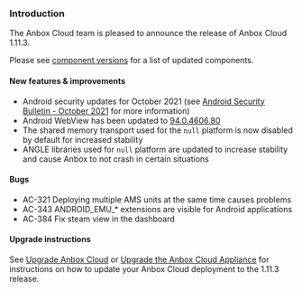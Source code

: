 ### Introduction

The Anbox Cloud team is pleased to announce the release of Anbox Cloud 1.11.3.

Please see [component versions](https://anbox-cloud.io/docs/component-versions) for a list of updated components.

#### New features & improvements

 * Android security updates for October 2021 (see [Android Security Bulletin - October 2021](https://source.android.com/security/bulletin/2021-10-01) for more information)
 * Android WebView has been updated to [94.0.4606.80](https://chromereleases.googleblog.com/2021/10/chrome-for-android-update.html)
 * The shared memory transport used for the `null` platform is now disabled by default for increased stability
 * ANGLE libraries used for `null` platform are updated to increase stability and cause Anbox to not crash in certain situations

#### Bugs

 * AC-321 Deploying multiple AMS units at the same time causes problems
 * AC-343 ANDROID_EMU_* extensions are visible for Android applications
 * AC-384 Fix steam view in the dashboard

#### Upgrade instructions

See [Upgrade Anbox Cloud](https://anbox-cloud.io/docs/howto/update/upgrade-anbox) or [Upgrade the Anbox Cloud Appliance](https://anbox-cloud.io/docs/howto/update/upgrade-appliance) for instructions on how to update your Anbox Cloud deployment to the 1.11.3 release.

